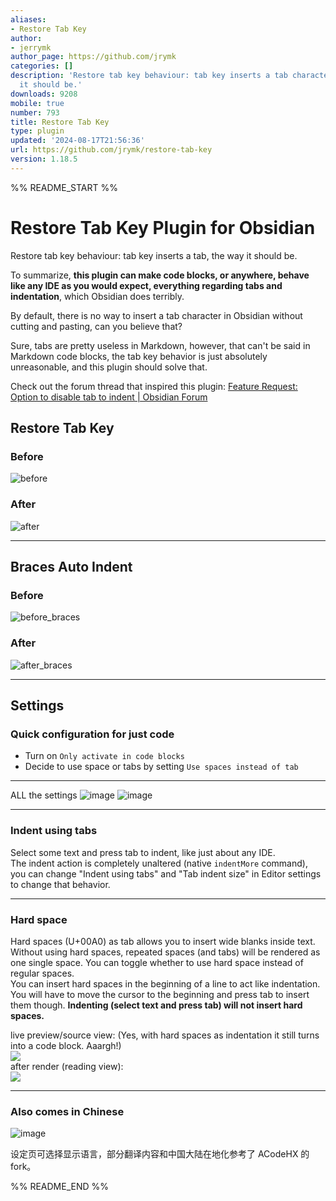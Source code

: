 ```yaml
---
aliases:
- Restore Tab Key
author:
- jerrymk
author_page: https://github.com/jrymk
categories: []
description: 'Restore tab key behaviour: tab key inserts a tab character, the way
  it should be.'
downloads: 9208
mobile: true
number: 793
title: Restore Tab Key
type: plugin
updated: '2024-08-17T21:56:36'
url: https://github.com/jrymk/restore-tab-key
version: 1.18.5
---
```


%% README_START %%

# Restore Tab Key Plugin for Obsidian
Restore tab key behaviour: tab key inserts a tab, the way it should be.

To summarize, **this plugin can make code blocks, or anywhere, behave like any IDE as you would expect, everything regarding tabs and indentation**, which Obsidian does terribly.

By default, there is no way to insert a tab character in Obsidian without cutting and pasting, can you believe that?

Sure, tabs are pretty useless in Markdown, however, that can't be said in Markdown code blocks, the tab key behavior is just absolutely unreasonable, and this plugin should solve that.

Check out the forum thread that inspired this plugin: [Feature Request: Option to disable tab to indent | Obsidian Forum](https://forum.obsidian.md/t/option-to-disable-tab-to-indent/40868)

## Restore Tab Key
### Before
![before](https://github.com/jrymk/restore-tab-key/assets/39593345/1c862e1d-b958-4a4e-a316-ce106676b2e8)

### After
![after](https://github.com/jrymk/restore-tab-key/assets/39593345/96c4dc5f-8396-46e3-af56-5b58f308a386)

---

## Braces Auto Indent
### Before
![before_braces](https://github.com/jrymk/restore-tab-key/assets/39593345/82bd4625-0220-43c0-b96b-44f0716b1ab4)

### After
![after_braces](https://github.com/jrymk/restore-tab-key/assets/39593345/6fe4ecb1-bdc7-46af-b677-95cf65cba878)


---

## Settings

### Quick configuration for just code
- Turn on `Only activate in code blocks`
- Decide to use space or tabs by setting `Use spaces instead of tab`

---

ALL the settings
![image](https://github.com/jrymk/restore-tab-key/assets/39593345/9cc236f5-9a8f-4077-9102-3efd2ebe61f8)
![image](https://github.com/jrymk/restore-tab-key/assets/39593345/d64b20ff-bc4e-414b-84ca-401c2439f5f2)

---

### Indent using tabs
Select some text and press tab to indent, like just about any IDE.\
The indent action is completely unaltered (native `indentMore` command), you can change "Indent using tabs" and "Tab indent size" in Editor settings to change that behavior.

---

### Hard space
Hard spaces (U+00A0) as tab allows you to insert wide blanks inside text. Without using hard spaces, repeated spaces (and tabs) will be rendered as one single space. You can toggle whether to use hard space instead of regular spaces.\
You can insert hard spaces in the beginning of a line to act like indentation. You will have to move the cursor to the beginning and press tab to insert them though. **Indenting (select text and press tab) will not insert hard spaces.**

live preview/source view: (Yes, with hard spaces as indentation it still turns into a code block. Aaargh!)\
![](https://raw.githubusercontent.com/jrymk/restore-tab-key/HEAD/img_hard-spaces.png)\
after render (reading view):\
![](https://raw.githubusercontent.com/jrymk/restore-tab-key/HEAD/img_hard-spaces-rendered.png)

---

### Also comes in Chinese
![image](https://github.com/jrymk/restore-tab-key/assets/39593345/40be7ed3-cc75-46bc-a6b5-afb5aaef609a)

设定页可选择显示语言，部分翻译内容和中国大陆在地化参考了 ACodeHX 的 fork。


%% README_END %%